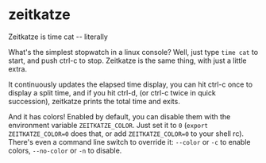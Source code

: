 zeitkatze
=========

Zeitkatze is time cat -- literally

What's the simplest stopwatch in a linux console?
Well, just type `time cat` to start, and push ctrl-c to stop.
Zeitkatze is the same thing, with just a little extra.

It continuously updates the elapsed time display, you can hit ctrl-c once to display a split time,
and if you hit ctrl-d, (or ctrl-c twice in quick succession), zeitkatze prints the total time and
exits.

And it has colors! Enabled by default, you can disable them with the environment variable
`ZEITKATZE_COLOR`. Just set it to `0` (`export ZEITKATZE_COLOR=0` does that, or add
`ZEITKATZE_COLOR=0` to your shell rc). There's even a command line switch to override it:
`--color` or `-c` to enable colors, `--no-color` or `-n` to disable.
